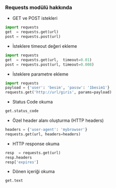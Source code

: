 ### Requests modülü hakkında ###

+ GET ve POST istekleri

```python
import requests
get  = requests.get(url)
post = requests.post(url)
```

+ İsteklere timeout değeri ekleme

```python
import requests
get  = requests.get(url,  timeout=0.01)
post = requests.post(url, timeout=0.008)
```
+ İsteklere parametre  ekleme

```python
import requests
payload = {'user': 'besim', 'passw': '1besim1'}
requests.get('http://url/giris', params=payload)
```

+ Status Code okuma

```python
get.status_code
```

+ Özel header alanı oluşturma (HTTP headers)

```python
headers = {'user-agent': 'mybrowser'}
requests.get(url, headers=headers)
```

+ HTTP response okuma

```python
resp  = requests.get(url)
resp.headers
resp['expires']
```

+ Dönen içeriği okuma

```python
get.text
```
